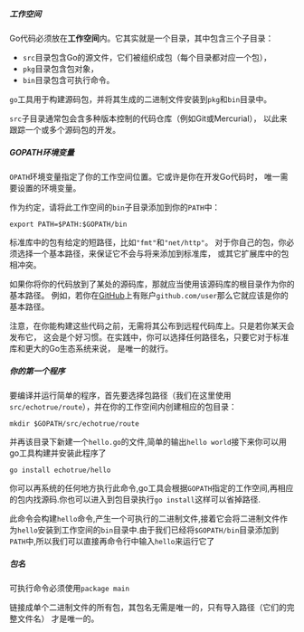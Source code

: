 ##### 工作空间

Go代码必须放在**工作空间**内。它其实就是一个目录，其中包含三个子目录：

* `src`目录包含Go的源文件，它们被组织成包（每个目录都对应一个包），
* `pkg`目录包含包对象，
* `bin`目录包含可执行命令。

`go`工具用于构建源码包，并将其生成的二进制文件安装到`pkg`和`bin`目录中。

`src`子目录通常包会含多种版本控制的代码仓库（例如Git或Mercurial）， 以此来跟踪一个或多个源码包的开发。

##### GOPATH环境变量

`OPATH`环境变量指定了你的工作空间位置。它或许是你在开发Go代码时， 唯一需要设置的环境变量。

作为约定，请将此工作空间的`bin`子目录添加到你的`PATH`中：

```
export PATH=$PATH:$GOPATH/bin
```

标准库中的包有给定的短路径，比如`"fmt"`和`"net/http"`。 对于你自己的包，你必须选择一个基本路径，来保证它不会与将来添加到标准库， 或其它扩展库中的包相冲突。

如果你将你的代码放到了某处的源码库，那就应当使用该源码库的根目录作为你的基本路径。 例如，若你在[GitHub](https://github.com/)上有账户`github.com/user`那么它就应该是你的基本路径。

注意，在你能构建这些代码之前，无需将其公布到远程代码库上。只是若你某天会发布它， 这会是个好习惯。在实践中，你可以选择任何路径名，只要它对于标准库和更大的Go生态系统来说， 是唯一的就行。

##### 你的第一个程序

要编译并运行简单的程序，首先要选择包路径（我们在这里使用`src/echotrue/route`），并在你的工作空间内创建相应的包目录：

```
mkdir $GOPATH/src/echotrue/route
```

并再该目录下新建一个`hello.go`的文件,简单的输出`hello world`接下来你可以用go工具构建并安装此程序了

```
go install echotrue/hello
```

你可以再系统的任何地方执行此命令,go工具会根据`GOPATH`指定的工作空间,再相应的包内找源码.你也可以进入到包目录执行`go install`这样可以省掉路径.

此命令会构建`hello`命令,产生一个可执行的二进制文件,接着它会将二进制文件作为`hello`安装到工作空间的`bin`目录中.由于我们已经将`$GOPATH/bin`目录添加到`PATH`中,所以我们可以直接再命令行中输入`hello`来运行它了

##### 包名

可执行命令必须使用`package main`

链接成单个二进制文件的所有包，其包名无需是唯一的，只有导入路径（它们的完整文件名） 才是唯一的。

